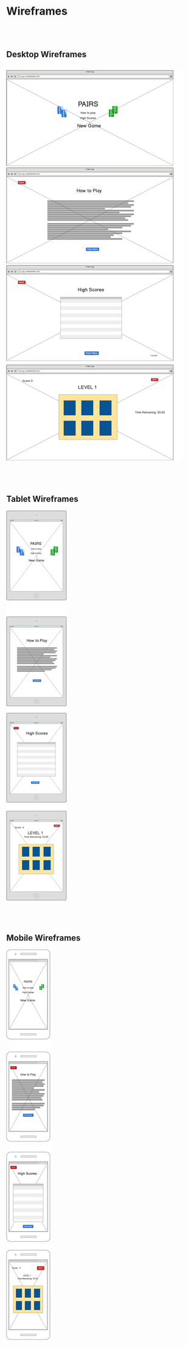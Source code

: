 # Wireframes
&nbsp;
---

## Desktop Wireframes
![](/documentation/wireframes/desktop.png)
---
&nbsp;
---

## Tablet Wireframes
![](/documentation/wireframes/tablet.png)

&nbsp;
---

## Mobile Wireframes
![](/documentation/wireframes/mobile.png)
